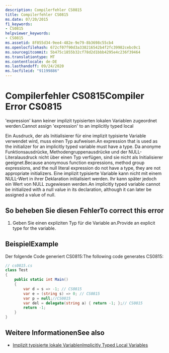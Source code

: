 ```yaml
---
description: Compilerfehler CS0815
title: Compilerfehler CS0815
ms.date: 07/20/2015
f1_keywords:
- CS0815
helpviewer_keywords:
- CS0815
ms.assetid: 8f055d34-9ee4-482e-9e79-8b3698c55cb4
ms.openlocfilehash: 672cf07f90d3a338216542b4f2fc39982cebc0c1
ms.sourcegitcommit: 5b475c1855b32cf78d2d1bbb4295e4c236f39464
ms.translationtype: MT
ms.contentlocale: de-DE
ms.lasthandoff: 09/24/2020
ms.locfileid: "91199886"
---
```

# <a name="compiler-error-cs0815"></a><span data-ttu-id="eec46-103">Compilerfehler CS0815</span><span class="sxs-lookup"><span data-stu-id="eec46-103">Compiler Error CS0815</span></span>

<span data-ttu-id="eec46-104">'expression' kann keiner implizit typisierten lokalen Variablen zugeordnet werden.</span><span class="sxs-lookup"><span data-stu-id="eec46-104">Cannot assign 'expression' to an implicitly typed local</span></span>  
  
 <span data-ttu-id="eec46-105">Ein Ausdruck, der als Initialisierer für eine implizit typisierte Variable verwendet wird, muss einen Typ aufweisen.</span><span class="sxs-lookup"><span data-stu-id="eec46-105">An expression that is used as the initializer for an implicitly typed variable must have a type.</span></span> <span data-ttu-id="eec46-106">Da anonyme Funktionsausdrücke, Methodengruppenausdrücke und der NULL-Literalausdruck nicht über einen Typ verfügen, sind sie nicht als Initialisierer geeignet.</span><span class="sxs-lookup"><span data-stu-id="eec46-106">Because anonymous function expressions, method group expressions, and the null literal expression do not have a type, they are not appropriate initializers.</span></span> <span data-ttu-id="eec46-107">Eine implizit typisierte Variable kann nicht mit einem NULL-Wert in ihrer Deklaration initialisiert werden. Ihr kann später jedoch ein Wert von NULL zugewiesen werden.</span><span class="sxs-lookup"><span data-stu-id="eec46-107">An implicitly typed variable cannot be initialized with a null value in its declaration, although it can later be assigned a value of null.</span></span>  
  
## <a name="to-correct-this-error"></a><span data-ttu-id="eec46-108">So beheben Sie diesen Fehler</span><span class="sxs-lookup"><span data-stu-id="eec46-108">To correct this error</span></span>  
  
1. <span data-ttu-id="eec46-109">Geben Sie einen expliziten Typ für die Variable an.</span><span class="sxs-lookup"><span data-stu-id="eec46-109">Provide an explicit type for the variable.</span></span>  
  
## <a name="example"></a><span data-ttu-id="eec46-110">Beispiel</span><span class="sxs-lookup"><span data-stu-id="eec46-110">Example</span></span>  

 <span data-ttu-id="eec46-111">Der folgende Code generiert CS0815:</span><span class="sxs-lookup"><span data-stu-id="eec46-111">The following code generates CS0815:</span></span>  
  
```csharp  
// cs0815.cs  
class Test  
{  
    public static int Main()  
    {  
        var d = s => -1; // CS0815  
        var e = (string s) => 0; // CS0815  
        var p = null;//CS0815  
        var del = delegate(string a) { return -1; };// CS0815  
        return -1;  
    }  
}  
```  
  
## <a name="see-also"></a><span data-ttu-id="eec46-112">Weitere Informationen</span><span class="sxs-lookup"><span data-stu-id="eec46-112">See also</span></span>

- [<span data-ttu-id="eec46-113">Implizit typisierte lokale Variablen</span><span class="sxs-lookup"><span data-stu-id="eec46-113">Implicitly Typed Local Variables</span></span>](../programming-guide/classes-and-structs/implicitly-typed-local-variables.md)
